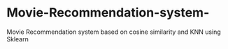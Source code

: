 # Movie-Recommendation-system-
Movie Recommendation system based on cosine similarity and KNN using Sklearn
